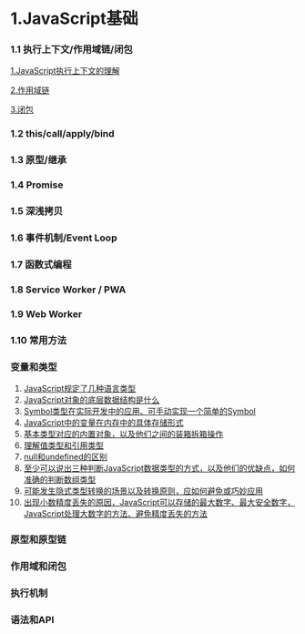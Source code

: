 # 1.JavaScript基础

### 1.1 执行上下文/作用域链/闭包

[1.JavaScript执行上下文的理解]()

[2.作用域链]()

[3.闭包]()

### 1.2 this/call/apply/bind





### 1.3 原型/继承







### 1.4 Promise





### 1.5 深浅拷贝







### 1.6 事件机制/Event Loop









### 1.7 函数式编程





### 1.8 Service Worker / PWA





### 1.9 Web Worker



### 1.10 常用方法







### 变量和类型

1. [JavaScript规定了几种语言类型]()
2. [JavaScript对象的底层数据结构是什么]()
3. [Symbol类型在实际开发中的应用、可手动实现一个简单的Symbol]()
4. [JavaScript中的变量在内存中的具体存储形式]()
5. [基本类型对应的内置对象，以及他们之间的装箱拆箱操作]()
6. [理解值类型和引用类型]()
7. [null和undefined的区别]()
8. [至少可以说出三种判断JavaScript数据类型的方式，以及他们的优缺点，如何准确的判断数组类型]()
9. [可能发生隐式类型转换的场景以及转换原则，应如何避免或巧妙应用]()
10. [出现小数精度丢失的原因，JavaScript可以存储的最大数字、最大安全数字，JavaScript处理大数字的方法、避免精度丢失的方法]()

### 原型和原型链



### 作用域和闭包



### 执行机制



### 语法和API

